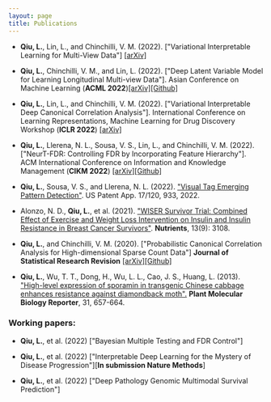 ```yaml
---
layout: page
title: Publications
---
```



- **Qiu, L.**, Lin, L., and Chinchilli, V. M.  (2022). ["Variational Interpretable Learning for Multi-View Data"] [[arXiv]](https://arxiv.org/abs/2202.13503)

- **Qiu, L.**, Chinchilli, V. M., and Lin, L.  (2022). ["Deep Latent Variable Model for Learning Longitudinal Multi-view Data"]. Asian Conference on Machine Learning (**ACML 2022**)[[arXiv]](https://arxiv.org/abs/2005.05210)[[Github]](https://github.com/lquvatexas/DLGFA)

- **Qiu, L.**, Lin, L., and Chinchilli, V. M.  (2022). ["Variational Interpretable Deep Canonical Correlation Analysis"]. International Conference on Learning Representations, Machine Learning for Drug Discovery Workshop (**ICLR 2022**) [[arXiv]](https://openreview.net/forum?id=Gzare7_sTAJ&referrer=[the%20profile%20of%20Lin%20Qiu](/profile?id=~Lin_Qiu1)) 

- **Qiu, L.**, Llerena, N. L., Sousa, V. S., Lin, L., and Chinchilli, V. M. (2022). ["NeurT-FDR: Controlling FDR by Incorporating Feature Hierarchy"]. ACM International Conference on Information and Knowledge Management (**CIKM 2022**) [[arXiv]](https://arxiv.org/abs/2101.09809)[[Github]](https://github.com/lquvatexas/NeurT-FDR)

- **Qiu, L.**, Sousa, V. S., and Llerena, N. L. (2022). ["Visual Tag Emerging Pattern Detection"](https://www.freepatentsonline.com/20220188548.pdf). US Patent App. 17/120, 933, 2022.

-  Alonzo, N. D.,  **Qiu, L.**, et al. (2021). ["WISER Survivor Trial: Combined Effect of Exercise and Weight Loss Intervention on Insulin and Insulin Resistance in Breast Cancer Survivors"](https://pubmed.ncbi.nlm.nih.gov/34578984/). **Nutrients**, 13(9): 3108.

- **Qiu, L.**, and Chinchilli, V. M. (2020). ["Probabilistic Canonical Correlation Analysis for High-dimensional
Sparse Count Data"] **Journal of Statistical Research Revision** [[arXiv]](https://arxiv.org/abs/2005.04837)[[Github]](https://github.com/lquvatexas?tab=repositories)

- **Qiu, L.**, Wu, T. T., Dong, H., Wu, L. L., Cao, J. S., Huang, L. (2013). ["High-level expression of sporamin in transgenic Chinese cabbage enhances
resistance against diamondback moth".](https://link.springer.com/article/10.1007/s11105-012-0536-1) **Plant Molecular Biology Reporter**, 31, 657-664.


### Working papers:

- **Qiu, L.**, et al. (2022) ["Bayesian Multiple Testing and FDR Control"]

- **Qiu, L.**, et al. (2022) ["Interpretable Deep Learning for the Mystery of Disease Progression"][**In submission Nature Methods**]

- **Qiu, L.**, et al. (2022) ["Deep Pathology Genomic Multimodal Survival Prediction"] 



